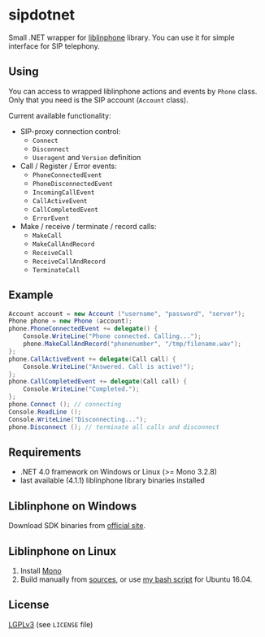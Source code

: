 sipdotnet
=========

Small .NET wrapper for [liblinphone](http://www.linphone.org/eng/documentation/dev/liblinphone-free-sip-voip-sdk.html) library. You can use it for simple interface for SIP telephony.

Using
-----

You can access to wrapped liblinphone actions and events by `Phone` class. Only that you need is the SIP account (`Account` class).

Current available functionality:

 - SIP-proxy connection control:
     - `Connect`
     - `Disconnect`
     - `Useragent` and `Version` definition
 - Call / Register / Error events:
     - `PhoneConnectedEvent`
     - `PhoneDisconnectedEvent`
     - `IncomingCallEvent`
     - `CallActiveEvent`
     - `CallCompletedEvent`
     - `ErrorEvent`
 - Make / receive / terminate / record calls:
     - `MakeCall`
     - `MakeCallAndRecord`
     - `ReceiveCall`
     - `ReceiveCallAndRecord`
     - `TerminateCall`

Example
-------
```cs
Account account = new Account ("username", "password", "server");
Phone phone = new Phone (account);
phone.PhoneConnectedEvent += delegate() {
	Console.WriteLine("Phone connected. Calling...");
	phone.MakeCallAndRecord("phonenumber", "/tmp/filename.wav");
};
phone.CallActiveEvent += delegate(Call call) {
	Console.WriteLine("Answered. Call is active!");
};
phone.CallCompletedEvent += delegate(Call call) {
	Console.WriteLine("Completed.");
};
phone.Connect (); // connecting
Console.ReadLine ();
Console.WriteLine("Disconnecting...");
phone.Disconnect (); // terminate all calls and disconnect
```
     
Requirements
------------

* .NET 4.0 framework on Windows or Linux (>= Mono 3.2.8)
* last available (4.1.1) liblinphone library binaries installed

Liblinphone on Windows
----------------------
Download SDK binaries from [official site](http://www.linphone.org/technical-corner/liblinphone/downloads).

Liblinphone on Linux
--------------------
1) Install [Mono](http://www.mono-project.com/download/#download-lin)
2) Build manually from [sources](https://github.com/BelledonneCommunications/linphone), or use [my bash script](https://gist.github.com/bedefaced/3dc4e58c700dada43054f49a3053dcad) for Ubuntu 16.04.

License
-------
[LGPLv3](http://en.wikipedia.org/wiki/GNU_Lesser_General_Public_License) (see `LICENSE` file)

